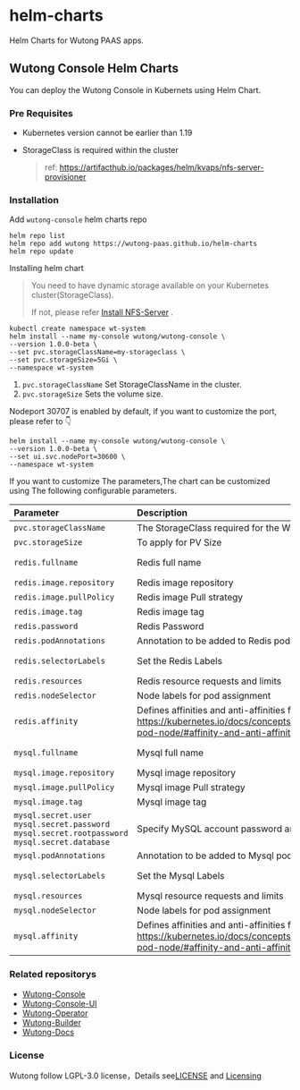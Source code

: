 # helm-charts
Helm Charts for Wutong PAAS apps.

## Wutong Console Helm Charts

You can deploy the Wutong Console in Kubernets using Helm Chart.

### Pre Requisites

* Kubernetes version cannot be earlier than 1.19

* StorageClass is required within the cluster

  > ref: https://artifacthub.io/packages/helm/kvaps/nfs-server-provisioner

### Installation

Add `wutong-console` helm charts repo

```
helm repo list
helm repo add wutong https://wutong-paas.github.io/helm-charts
helm repo update
```

Installing helm chart

> You need to have dynamic storage available on your Kubernetes cluster(StorageClass).
>
> If not, please refer [Install NFS-Server](https://artifacthub.io/packages/helm/kvaps/nfs-server-provisioner) .

```shell
kubectl create namespace wt-system
helm install --name my-console wutong/wutong-console \
--version 1.0.0-beta \
--set pvc.storageClassName=my-storageclass \
--set pvc.storageSize=5Gi \
--namespace wt-system
```

1. `pvc.storageClassName` Set StorageClassName in the cluster.
2. `pvc.storageSize`  Sets the volume size.

Nodeport 30707 is enabled by default, if you want to customize the port, please refer to :point_down:

```shell
helm install --name my-console wutong/wutong-console \
--version 1.0.0-beta \
--set ui.svc.nodePort=30600 \
--namespace wt-system
```

If you want to customize The parameters,The chart can be customized using The following configurable parameters.

| Parameter                                                    | Description                                                  | Default                                             |
| :----------------------------------------------------------- | :----------------------------------------------------------- | :-------------------------------------------------- |
| `pvc.storageClassName`                                       | The StorageClass required for the Wutong component         | ""                                                  |
| `pvc.storageSize`                                            | To apply for PV Size                                         | 5Gi                                                 |
| `redis.fullname`                                             | Redis full name                                              | wutong-redis                                      |
| `redis.image.repository`                                     | Redis image repository                                       | redis                                               |
| `redis.image.pullPolicy`                                     | Redis image Pull strategy                                    | IfNotPresent                                        |
| `redis.image.tag`                                            | Redis image tag                                              | 4.0.12                                              |
| `redis.password`                                             | Redis Password                                               | 123456                                              |
| `redis.podAnnotations`                                       | Annotation to be added to Redis pods                         | {}                                                  |
| `redis.selectorLabels`                                       | Set the Redis Labels                                         | wutong: redis                                     |
| `redis.resources`                                            | Redis resource requests and limits                           | {}                                                  |
| `redis.nodeSelector`                                         | Node labels for pod assignment                               | {}                                                  |
| `redis.affinity`                                             | Defines affinities and anti-affinities for pods as defined in: https://kubernetes.io/docs/concepts/configuration/assign-pod-node/#affinity-and-anti-affinity preferences | {}                                                  |
| `mysql.fullname`                                             | Mysql full name                                              | wutong-mysql                                      |
| `mysql.image.repository`                                     | Mysql image repository                                       | mysql                                               |
| `mysql.image.pullPolicy`                                     | Mysql image Pull strategy                                    | IfNotPresent                                        |
| `mysql.image.tag`                                            | Mysql image tag                                              | 5.7.23                                              |
| `mysql.secret.user` `mysql.secret.password` `mysql.secret.rootpassword` `mysql.secret.database` | Specify  MySQL account password and database                 |                                                     |
| `mysql.podAnnotations`                                       | Annotation to be added to Mysql pods                         | {}                                                  |
| `mysql.selectorLabels`                                       | Set the Mysql Labels                                         | wutong: mysql                                     |
| `mysql.resources`                                            | Mysql resource requests and limits                           | {}                                                  |
| `mysql.nodeSelector`                                         | Node labels for pod assignment                               | {}                                                  |
| `mysql.affinity`                                             | Defines affinities and anti-affinities for pods as defined in: https://kubernetes.io/docs/concepts/configuration/assign-pod-node/#affinity-and-anti-affinity preferences | {}                                                  |

### Related repositorys

- [Wutong-Console](https://github.com/wutong-paas/wutong-console)
- [Wutong-Console-UI](https://github.com/wutong-paas/wutong-ui)
- [Wutong-Operator](https://github.com/wutong-paas/wutong-operator)
- [Wutong-Builder](https://github.com/wutong-paas/builder)
- [Wutong-Docs](https://github.com/wutong-paas/wutong-docs)

### License

Wutong follow LGPL-3.0 license，Details see[LICENSE](https://github.com/wutong-paas/wutong/blob/master/LICENSE) and [Licensing](https://github.com/wutong-paas/wutong/blob/master/Licensing.md)